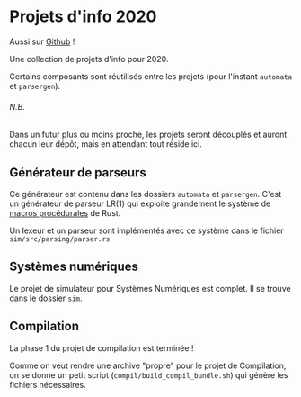 
# Projets d'info 2020

Aussi sur [Github](https://github.com/thejohncrafter/projets-2020) !

Une collection de projets d'info pour 2020.

Certains composants sont réutilisés entre les projets (pour l'instant `automata` et `parsergen`).

###### N.B.
Dans un futur plus ou moins proche, les projets seront découplés et auront chacun leur dépôt, mais en attendant tout réside ici.

## Générateur de parseurs

Ce générateur est contenu dans les dossiers `automata` et `parsergen`.
C'est un générateur de parseur LR(1) qui exploite grandement le système
de [macros procédurales](https://doc.rust-lang.org/reference/procedural-macros.html) de Rust.

Un lexeur et un parseur sont implémentés avec ce système dans le fichier `sim/src/parsing/parser.rs`

## Systèmes numériques

Le projet de simulateur pour Systèmes Numériques est complet. Il se trouve dans le dossier `sim`.

## Compilation

La phase 1 du projet de compilation est terminée !

Comme on veut rendre une archive "propre" pour le projet de Compilation, on se donne un petit
script (`compil/build_compil_bundle.sh`) qui génère les fichiers nécessaires.


